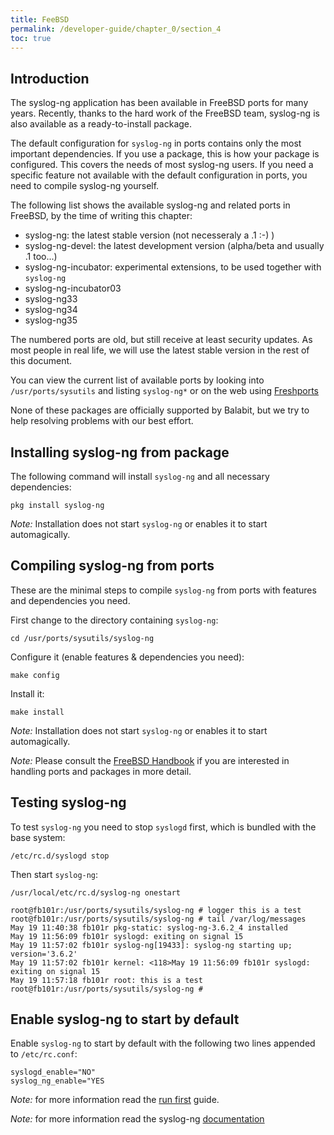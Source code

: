 ```yaml
---
title: FeeBSD
permalink: /developer-guide/chapter_0/section_4
toc: true
---
```


## Introduction

The syslog-ng application has been available in FreeBSD ports for many years. Recently, thanks to the hard work of the FreeBSD team, syslog-ng is also available as a ready-to-install package.

The default configuration for `syslog-ng` in ports contains only the most important dependencies. If you use a package, this is how your package is configured. This covers the needs of most syslog-ng users. If you need a specific feature not available with the default configuration in ports, you need to compile syslog-ng yourself.

The following list shows the available syslog-ng and related ports in FreeBSD, by the time of writing this chapter:

* syslog-ng: the latest stable version (not necesseraly a .1 :-) )
* syslog-ng-devel: the latest development version (alpha/beta and usually .1 too...)
* syslog-ng-incubator: experimental extensions, to be used together with `syslog-ng`
* syslog-ng-incubator03
* syslog-ng33
* syslog-ng34
* syslog-ng35

The numbered ports are old, but still receive at least security updates. As most people in real life, we will use the latest stable version in the rest of this document.

You can view the current list of available ports by looking into `/usr/ports/sysutils` and listing `syslog-ng*` or on the web using [Freshports](http://www.freshports.org/search.php?query=syslog-ng\&search=go\&num=10\&stype=name\&method=match\&deleted=excludedeleted\&start=1\&casesensitivity=caseinsensitive)

None of these packages are officially supported by Balabit, but we try to help resolving problems with our best effort.

## Installing syslog-ng from package

The following command will install `syslog-ng` and all necessary dependencies:

```shell
pkg install syslog-ng
```

_Note:_ Installation does not start `syslog-ng` or enables it to start automagically.

## Compiling syslog-ng from ports

These are the minimal steps to compile `syslog-ng` from ports with features and dependencies you need.

First change to the directory containing `syslog-ng`:

```shell
cd /usr/ports/sysutils/syslog-ng
```

Configure it (enable features & dependencies you need):

```shell
make config
```

Install it:

```shell
make install
```

_Note:_ Installation does not start `syslog-ng` or enables it to start automagically.

_Note:_ Please consult the [FreeBSD Handbook](https://www.freebsd.org/doc/handbook/) if you are interested in handling ports and packages in more detail.

## Testing syslog-ng

To test `syslog-ng` you need to stop `syslogd` first, which is bundled with the base system:

```shell
/etc/rc.d/syslogd stop
```

Then start `syslog-ng`:

```shell
/usr/local/etc/rc.d/syslog-ng onestart
```

```shell
root@fb101r:/usr/ports/sysutils/syslog-ng # logger this is a test
root@fb101r:/usr/ports/sysutils/syslog-ng # tail /var/log/messages
May 19 11:40:38 fb101r pkg-static: syslog-ng-3.6.2_4 installed
May 19 11:56:09 fb101r syslogd: exiting on signal 15
May 19 11:57:02 fb101r syslog-ng[19433]: syslog-ng starting up; version='3.6.2'
May 19 11:57:02 fb101r kernel: <118>May 19 11:56:09 fb101r syslogd: exiting on signal 15
May 19 11:57:18 fb101r root: this is a test
root@fb101r:/usr/ports/sysutils/syslog-ng #
```

## Enable syslog-ng to start by default

Enable `syslog-ng` to start by default with the following two lines appended to `/etc/rc.conf`:

```shell
syslogd_enable="NO"
syslog_ng_enable="YES
```

_Note:_ for more information read the [run first](https://github.com/syslog-ng/doc/blob/develop/pages/developer-guide/chapter_\_0/chapters/chapter\_2/README.md) guide.

_Note:_ for more information read the syslog-ng [documentation](http://www.balabit.com/sites/default/files/documents/syslog-ng-ose-latest-guides/en/syslog-ng-ose-guide-admin/html-single/index.html)
